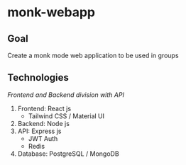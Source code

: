# monk-webapp

## Goal  
Create a monk mode web application to be used in groups  
  

## Technologies  
*Frontend and Backend division with API*  
1. Frontend: React js
    - Tailwind CSS / Material UI
2. Backend: Node js
3. API: Express js
    - JWT Auth
    - Redis
4. Database: PostgreSQL / MongoDB